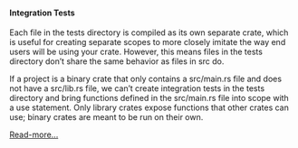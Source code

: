 #### Integration Tests

Each file in the tests directory is compiled as its own separate crate, which is useful for creating
separate scopes to more closely imitate the way end users will be using your crate.
However, this means files in the tests directory don’t share the same behavior as files in src do.

If a project is a binary crate that only contains a src/main.rs file and does not have a src/lib.rs file,
we can’t create integration tests in the tests directory and bring functions defined in the
src/main.rs file into scope with a use statement.
Only library crates expose functions that other crates can use; binary crates are meant to be run on
their own.

[Read-more...](https://doc.rust-lang.org/book/ch11-03-test-organization.html)

